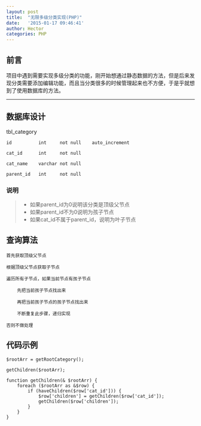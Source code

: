 ```yaml
---
layout: post
title:  "无限多级分类实现(PHP)"
date:   '2015-01-17 09:46:41'
author: Hector
categories: PHP
---
```


## 前言
项目中遇到需要实现多级分类的功能，刚开始想通过静态数据的方法，但是后来发现分类需要添加编辑功能，而且当分类很多的时候管理起来也不方便，于是乎就想到了使用数据库的方法。

----

## 数据库设计
tbl_category

<!--more-->

    id          int     not null    auto_increment
    
    cat_id      int     not null
    
    cat_name    varchar not null
    
    parent_id   int     not null

### 说明
> * 如果parent_id为0说明该分类是顶级父节点
> * 如果parent_id不为0说明为孩子节点
> * 如果cat_id不属于parent_id，说明为叶子节点

## 查询算法
    
    首先获取顶级父节点

    根据顶级父节点获取子节点

    遍历所有子节点，如果当前节点有孩子节点

        先把当前孩子节点找出来
    
        再把当前孩子节点的孩子节点找出来
    
        不断重复此步骤，递归实现
    
    否则不做处理

## 代码示例

    $rootArr = getRootCategory();
    
    getChildren($rootArr);
    
    function getChildren(& $rootArr) {
        foreach ($rootArr as &$row) {
            if (haveChildren($row['cat_id'])) {
                $row['children'] = getChildren($row['cat_id']);
                getChildren($row['children']);
            }
        }
    }
    